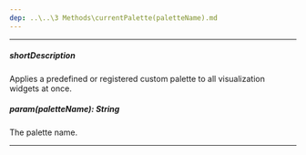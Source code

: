 ```yaml
---
dep: ..\..\3 Methods\currentPalette(paletteName).md
---
```

---
##### shortDescription
Applies a predefined or registered custom palette to all visualization widgets at once.

##### param(paletteName): String
The palette name.

---
